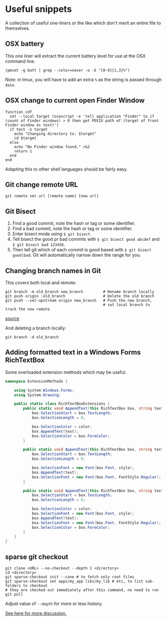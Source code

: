 # Useful snippets

A collection of useful one-liners or the like which don't merit an entire file
to themselves.

## OSX battery

This one liner will extract the current battery level for use at the OSX command
line.

`(pmset -g batt | grep --color=never -o -E "[0-9]{1,3}%")`

Note: in tmux, you will have to add an extra `%` as the string is passed through
`date`.

## OSX change to current open Finder Window

```fish
function cdf
  set --local target (osascript -e 'tell application "Finder" to if (count of Finder windows) > 0 then get POSIX path of (target of front Finder window as text)')
  if test -n target
    echo "Changing directory to: $target"
    cd $target
  else
    echo "No Finder window found." >&2
    return 1
  end
end
```

Adapting this to other shell languages should be fairly easy.

## Git change remote URL

`git remote set url [remote name] [new url]`

## Git Bisect

1. Find a good commit, note the hash or tag or some identifier.
2. Find a bad commit, note the hash or tag or some identifier.
3. Enter bisect mode using `$ git bisect`.
4. Tell bisect the good pr bad commits with `$ git bisect good abcdef` and `$
   git bisect bad 123456`.
5. Then tell git which of each commit is good based with `$ git bisect
   good|bad`. Git will automatically narrow down the range for you.

## Changing branch names in Git

This covers both local and remote:

```shell
git branch -m old_branch new_branch         # Rename branch locally
git push origin :old_branch                 # Delete the old branch
git push --set-upstream origin new_branch   # Push the new branch,
                                            # set local branch to track the new remote
```

[source](https://gist.github.com/lttlrck/9628955)

And deleting a branch locally:

```shell
git branch -d old_branch
```

## Adding formatted text in a Windows Forms RichTextBox

Some overloaded extension methods which may be useful.

```c#
namespace ExtensionMethods {

    using System.Windows.Forms;
    using System.Drawing;

    public static class RichTextBoxExtensions {
        public static void AppendText(this RichTextBox box, string text, Color color) {
            box.SelectionStart = box.TextLength;
            box.SelectionLength = 0;

            box.SelectionColor = color;
            box.AppendText(text);
            box.SelectionColor = box.ForeColor;
        }

        public static void AppendText(this RichTextBox box, string text, FontStyle style) {
            box.SelectionStart = box.TextLength;
            box.SelectionLength = 0;

            box.SelectionFont = new Font(box.Font, style);
            box.AppendText(text);
            box.SelectionFont = new Font(box.Font, FontStyle.Regular);
        }

        public static void AppendText(this RichTextBox box, string text, Color color, FontStyle style) {
            box.SelectionStart = box.TextLength;
            box.SelectionLength = 0;

            box.SelectionColor = color;
            box.SelectionFont = new Font(box.Font, style);
            box.AppendText(text);
            box.SelectionFont = new Font(box.Font, FontStyle.Regular);
            box.SelectionColor = box.ForeColor;
        }
    }
}
```

## sparse git checkout

```shell
git clone <URL> --no-checkout --depth 1 <directory>
cd <directory>
git sparse-checkout init --cone # to fetch only root files
git sparse-checkout set apps/my_app libs/my_lib # etc, to list sub-folders to checkout
# they are checked out immediately after this command, no need to run git pull
```
Adjust value of `--depth` for more or less history.

[See here for more discussion.](https://stackoverflow.com/a/60729017)
